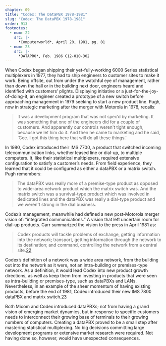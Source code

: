 ```yaml
---
chapter: 09
title: "Codex: The DataPBX 1978-1981"
slug: "Codex: The DataPBX 1978-1981"
order: 913
footnotes:
  - num: 22
    src: |-
      *Computerworld*, April 20, 1981, pg. 81 
  - num: 23
    src: |-
      *DATAPRO*, Feb. 1986 C12-010-302 
---
```


When Codex began shipping their yet-fully-working 6000 Series statistical multiplexers in 1977, they had to ship engineers to customer sites to make it work. Being offsite, out from under the watchful eye of management, rather than down the hall or in the building next door, engineers heard and identified with customers’ plights. Displaying initiative or a just-for-the-joy-of-doing-it, an engineer created a prototype of a new switch before approaching management in 1979 seeking to start a new product line. Pugh, now in strategic marketing after the merger with Motorola in 1978, recalls:

>It was a development program that was not spec’d by marketing. It was something that one of the engineers did for a couple of customers. And apparently our controls weren't tight enough, because we let him do it. And then he came to marketing and he said, ‘Gee. I got this thing here that will do all these things.’

In 1980, Codex introduced their IMS 7700, a product that switched incoming telecommunication links, whether leased line or dial-up, to multiple computers. It, like their statistical multiplexers, required extensive configuration to satisfy a customer’s needs. From field experience, they learned that it could be configured as either a dataPBX or a matrix switch. Pugh remembers:

>The dataPBX was really more of a premise-type product as opposed to wide-area network product which the matrix switch was. And the matrix switch was a survival-type product which was involved in dedicated lines and the dataPBX was really a dial-type product and we weren't strong in the dial business.

Codex’s management, meanwhile had defined a new post-Motorola merger vision of: “integrated communications.” A vision that left uncertain room for dial-up products. Carr summarized the vision to the press in April 1981 as:

>Codex products will tackle problems of exchange, getting information into the network; transport, getting information through the network to its destination; and command, controlling the network from a central site.<a name="fnloc22" href="#fn22">22</a>

Codex’s definition of a network was a wide area network, from the building out into the network as it were, not an intra-building or premises-type network. As a definition, it would lead Codex into new product growth directions, as well as keep them from investing in products that were seen as intra-building or premises-type, such as dataPBXs and LANs. Nevertheless, in an example of the sheer momentum of having existing products, before the end of 1981, Codex introduced their new IMS 7800 dataPBX and matrix switch.<a name="fnloc23" href="#fn23">23</a>

Both Micom and Codex introduced dataPBXs; not from having a grand vision of emerging market dynamics, but in response to specific customers needs to interconnect their growing base of terminals to their growing numbers of computers. Creating a dataPBX proved to be a small step after mastering statistical multiplexing. No big decisions committing large development programs or extensive market research were required.  Not having done so, however, would have unexpected consequences.
